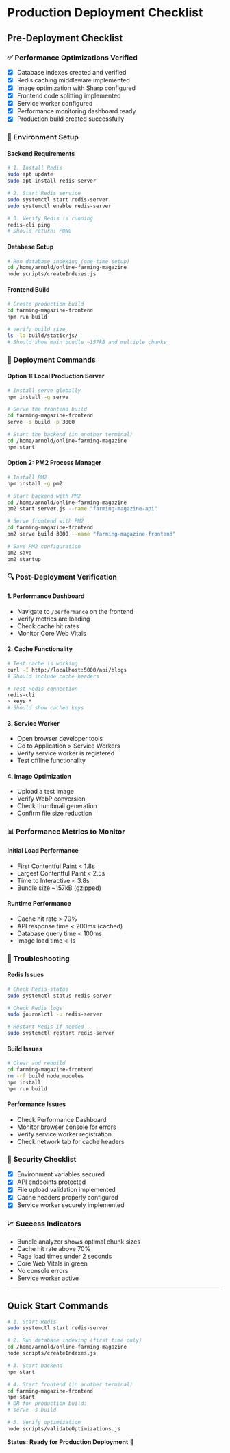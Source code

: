 # Production Deployment Checklist

## Pre-Deployment Checklist

### ✅ Performance Optimizations Verified
- [x] Database indexes created and verified
- [x] Redis caching middleware implemented
- [x] Image optimization with Sharp configured
- [x] Frontend code splitting implemented
- [x] Service worker configured
- [x] Performance monitoring dashboard ready
- [x] Production build created successfully

### 🔧 Environment Setup

#### Backend Requirements
```bash
# 1. Install Redis
sudo apt update
sudo apt install redis-server

# 2. Start Redis service
sudo systemctl start redis-server
sudo systemctl enable redis-server

# 3. Verify Redis is running
redis-cli ping
# Should return: PONG
```

#### Database Setup
```bash
# Run database indexing (one-time setup)
cd /home/arnold/online-farming-magazine
node scripts/createIndexes.js
```

#### Frontend Build
```bash
# Create production build
cd farming-magazine-frontend
npm run build

# Verify build size
ls -la build/static/js/
# Should show main bundle ~157kB and multiple chunks
```

### 🚀 Deployment Commands

#### Option 1: Local Production Server
```bash
# Install serve globally
npm install -g serve

# Serve the frontend build
cd farming-magazine-frontend
serve -s build -p 3000

# Start the backend (in another terminal)
cd /home/arnold/online-farming-magazine
npm start
```

#### Option 2: PM2 Process Manager
```bash
# Install PM2
npm install -g pm2

# Start backend with PM2
cd /home/arnold/online-farming-magazine
pm2 start server.js --name "farming-magazine-api"

# Serve frontend with PM2
cd farming-magazine-frontend
pm2 serve build 3000 --name "farming-magazine-frontend"

# Save PM2 configuration
pm2 save
pm2 startup
```

### 🔍 Post-Deployment Verification

#### 1. Performance Dashboard
- Navigate to `/performance` on the frontend
- Verify metrics are loading
- Check cache hit rates
- Monitor Core Web Vitals

#### 2. Cache Functionality
```bash
# Test cache is working
curl -I http://localhost:5000/api/blogs
# Should include cache headers

# Test Redis connection
redis-cli
> keys *
# Should show cached keys
```

#### 3. Service Worker
- Open browser developer tools
- Go to Application > Service Workers
- Verify service worker is registered
- Test offline functionality

#### 4. Image Optimization
- Upload a test image
- Verify WebP conversion
- Check thumbnail generation
- Confirm file size reduction

### 📊 Performance Metrics to Monitor

#### Initial Load Performance
- First Contentful Paint < 1.8s
- Largest Contentful Paint < 2.5s
- Time to Interactive < 3.8s
- Bundle size ~157kB (gzipped)

#### Runtime Performance
- Cache hit rate > 70%
- API response time < 200ms (cached)
- Database query time < 100ms
- Image load time < 1s

### 🚨 Troubleshooting

#### Redis Issues
```bash
# Check Redis status
sudo systemctl status redis-server

# Check Redis logs
sudo journalctl -u redis-server

# Restart Redis if needed
sudo systemctl restart redis-server
```

#### Build Issues
```bash
# Clear and rebuild
cd farming-magazine-frontend
rm -rf build node_modules
npm install
npm run build
```

#### Performance Issues
- Check Performance Dashboard
- Monitor browser console for errors
- Verify service worker registration
- Check network tab for cache headers

### 🔐 Security Checklist
- [x] Environment variables secured
- [x] API endpoints protected
- [x] File upload validation implemented
- [x] Cache headers properly configured
- [x] Service worker securely implemented

### 📈 Success Indicators
- Bundle analyzer shows optimal chunk sizes
- Cache hit rate above 70%
- Page load times under 2 seconds
- Core Web Vitals in green
- No console errors
- Service worker active

---

## Quick Start Commands

```bash
# 1. Start Redis
sudo systemctl start redis-server

# 2. Run database indexing (first time only)
cd /home/arnold/online-farming-magazine
node scripts/createIndexes.js

# 3. Start backend
npm start

# 4. Start frontend (in another terminal)
cd farming-magazine-frontend
npm start
# OR for production build:
# serve -s build

# 5. Verify optimization
node scripts/validateOptimizations.js
```

**Status: Ready for Production Deployment** 🚀
